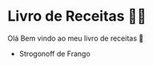 # Livro de Receitas :man_cook:



Olá Bem vindo ao meu livro de receitas :wave:

- Strogonoff de Frango
